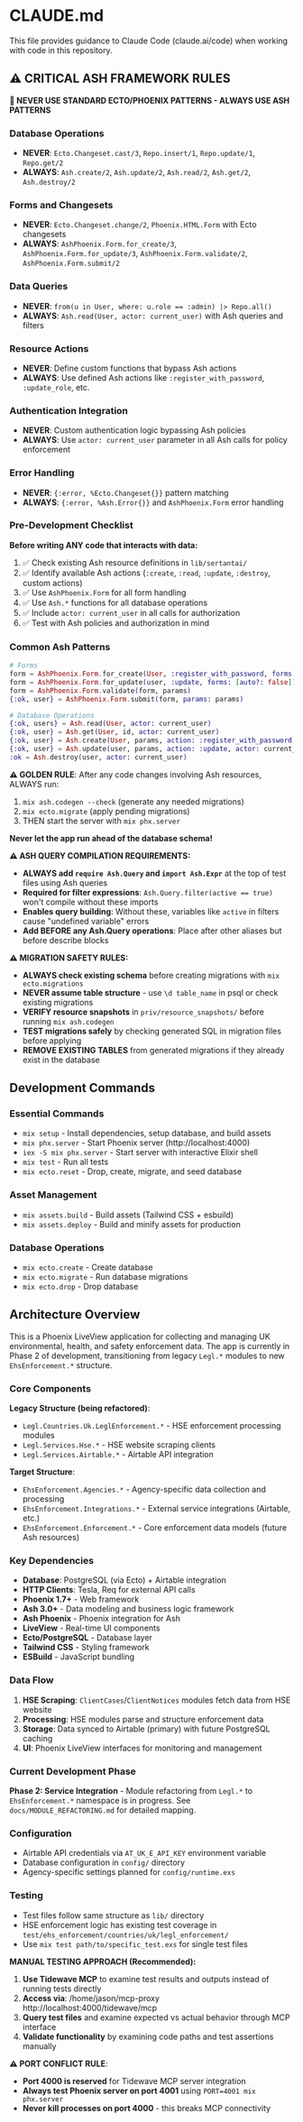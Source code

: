 # CLAUDE.md

This file provides guidance to Claude Code (claude.ai/code) when working with code in this repository.

## ⚠️ CRITICAL ASH FRAMEWORK RULES

**🚫 NEVER USE STANDARD ECTO/PHOENIX PATTERNS - ALWAYS USE ASH PATTERNS**

### Database Operations
- **NEVER**: `Ecto.Changeset.cast/3`, `Repo.insert/1`, `Repo.update/1`, `Repo.get/2`
- **ALWAYS**: `Ash.create/2`, `Ash.update/2`, `Ash.read/2`, `Ash.get/2`, `Ash.destroy/2`

### Forms and Changesets
- **NEVER**: `Ecto.Changeset.change/2`, `Phoenix.HTML.Form` with Ecto changesets
- **ALWAYS**: `AshPhoenix.Form.for_create/3`, `AshPhoenix.Form.for_update/3`, `AshPhoenix.Form.validate/2`, `AshPhoenix.Form.submit/2`

### Data Queries
- **NEVER**: `from(u in User, where: u.role == :admin) |> Repo.all()`
- **ALWAYS**: `Ash.read(User, actor: current_user)` with Ash queries and filters

### Resource Actions
- **NEVER**: Define custom functions that bypass Ash actions
- **ALWAYS**: Use defined Ash actions like `:register_with_password`, `:update_role`, etc.

### Authentication Integration
- **NEVER**: Custom authentication logic bypassing Ash policies
- **ALWAYS**: Use `actor: current_user` parameter in all Ash calls for policy enforcement

### Error Handling
- **NEVER**: `{:error, %Ecto.Changeset{}}` pattern matching
- **ALWAYS**: `{:error, %Ash.Error{}}` and `AshPhoenix.Form` error handling

### Pre-Development Checklist
**Before writing ANY code that interacts with data:**
1. ✅ Check existing Ash resource definitions in `lib/sertantai/`
2. ✅ Identify available Ash actions (`:create`, `:read`, `:update`, `:destroy`, custom actions)
3. ✅ Use `AshPhoenix.Form` for all form handling
4. ✅ Use `Ash.*` functions for all database operations
5. ✅ Include `actor: current_user` in all calls for authorization
6. ✅ Test with Ash policies and authorization in mind

### Common Ash Patterns
```elixir
# Forms
form = AshPhoenix.Form.for_create(User, :register_with_password, forms: [auto?: false])
form = AshPhoenix.Form.for_update(user, :update, forms: [auto?: false])
form = AshPhoenix.Form.validate(form, params)
{:ok, user} = AshPhoenix.Form.submit(form, params: params)

# Database Operations
{:ok, users} = Ash.read(User, actor: current_user)
{:ok, user} = Ash.get(User, id, actor: current_user)
{:ok, user} = Ash.create(User, params, action: :register_with_password, actor: current_user)
{:ok, user} = Ash.update(user, params, action: :update, actor: current_user)
:ok = Ash.destroy(user, actor: current_user)
```

**⚠️ GOLDEN RULE**: After any code changes involving Ash resources, ALWAYS run:
1. `mix ash.codegen --check` (generate any needed migrations)
2. `mix ecto.migrate` (apply pending migrations)
3. THEN start the server with `mix phx.server`

**Never let the app run ahead of the database schema!**

**⚠️ ASH QUERY COMPILATION REQUIREMENTS:**
- **ALWAYS add `require Ash.Query` and `import Ash.Expr`** at the top of test files using Ash queries
- **Required for filter expressions**: `Ash.Query.filter(active == true)` won't compile without these imports
- **Enables query building**: Without these, variables like `active` in filters cause "undefined variable" errors
- **Add BEFORE any Ash.Query operations**: Place after other aliases but before describe blocks

**⚠️ MIGRATION SAFETY RULES:**
- **ALWAYS check existing schema** before creating migrations with `mix ecto.migrations`
- **NEVER assume table structure** - use `\d table_name` in psql or check existing migrations
- **VERIFY resource snapshots** in `priv/resource_snapshots/` before running `mix ash.codegen`
- **TEST migrations safely** by checking generated SQL in migration files before applying
- **REMOVE EXISTING TABLES** from generated migrations if they already exist in the database

## Development Commands

### Essential Commands
- `mix setup` - Install dependencies, setup database, and build assets
- `mix phx.server` - Start Phoenix server (http://localhost:4000)
- `iex -S mix phx.server` - Start server with interactive Elixir shell
- `mix test` - Run all tests
- `mix ecto.reset` - Drop, create, migrate, and seed database

### Asset Management
- `mix assets.build` - Build assets (Tailwind CSS + esbuild)
- `mix assets.deploy` - Build and minify assets for production

### Database Operations
- `mix ecto.create` - Create database
- `mix ecto.migrate` - Run database migrations
- `mix ecto.drop` - Drop database

## Architecture Overview

This is a Phoenix LiveView application for collecting and managing UK environmental, health, and safety enforcement data. The app is currently in Phase 2 of development, transitioning from legacy `Legl.*` modules to new `EhsEnforcement.*` structure.

### Core Components

**Legacy Structure (being refactored)**:
- `Legl.Countries.Uk.LeglEnforcement.*` - HSE enforcement processing modules
- `Legl.Services.Hse.*` - HSE website scraping clients
- `Legl.Services.Airtable.*` - Airtable API integration

**Target Structure**:
- `EhsEnforcement.Agencies.*` - Agency-specific data collection and processing
- `EhsEnforcement.Integrations.*` - External service integrations (Airtable, etc.)
- `EhsEnforcement.Enforcement.*` - Core enforcement data models (future Ash resources)

### Key Dependencies

- **Database**: PostgreSQL (via Ecto) + Airtable integration
- **HTTP Clients**: Tesla, Req for external API calls
- **Phoenix 1.7+** - Web framework
- **Ash 3.0+** - Data modeling and business logic framework
- **Ash Phoenix** - Phoenix integration for Ash
- **LiveView** - Real-time UI components
- **Ecto/PostgreSQL** - Database layer
- **Tailwind CSS** - Styling framework
- **ESBuild** - JavaScript bundling

### Data Flow

1. **HSE Scraping**: `ClientCases`/`ClientNotices` modules fetch data from HSE website
2. **Processing**: HSE modules parse and structure enforcement data
3. **Storage**: Data synced to Airtable (primary) with future PostgreSQL caching
4. **UI**: Phoenix LiveView interfaces for monitoring and management

### Current Development Phase

**Phase 2: Service Integration** - Module refactoring from `Legl.*` to `EhsEnforcement.*` namespace is in progress. See `docs/MODULE_REFACTORING.md` for detailed mapping.

### Configuration

- Airtable API credentials via `AT_UK_E_API_KEY` environment variable
- Database configuration in `config/` directory
- Agency-specific settings planned for `config/runtime.exs`

### Testing

- Test files follow same structure as `lib/` directory
- HSE enforcement logic has existing test coverage in `test/ehs_enforcement/countries/uk/legl_enforcement/`
- Use `mix test path/to/specific_test.exs` for single test files

**MANUAL TESTING APPROACH (Recommended):**
1. **Use Tidewave MCP** to examine test results and outputs instead of running tests directly
2. **Access via**: /home/jason/mcp-proxy http://localhost:4000/tidewave/mcp
3. **Query test files** and examine expected vs actual behavior through MCP interface
4. **Validate functionality** by examining code paths and test assertions manually

**⚠️ PORT CONFLICT RULE**:
- **Port 4000 is reserved** for Tidewave MCP server integration
- **Always test Phoenix server on port 4001** using `PORT=4001 mix phx.server`
- **Never kill processes on port 4000** - this breaks MCP connectivity

